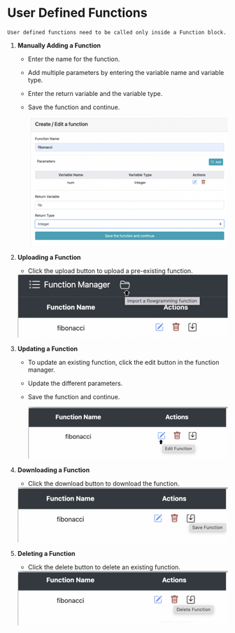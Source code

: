 # User Defined Functions
    User defined functions need to be called only inside a Function block. 
    
1. **Manually Adding a Function**
   - Enter the name for the function.
   - Add multiple parameters by entering the variable name and variable type.
   - Enter the return variable and the variable type.
   - Save the function and continue.
     
     <img src="images/create_function.png"/>

2. **Uploading a Function**
    - Click the upload button to upload a pre-existing function.
    
    <img src="images/upload_function.png"/>
    
3. **Updating a Function**
   - To update an existing function, click the edit button in the function manager.
   - Update the different parameters.
   - Save the function and continue.
     
     <img src="images/edit_function.png"/>

4. **Downloading a Function**
    - Click the download button to download the function.
      
    <img src="images/download_function.png"/>
     
5. **Deleting a Function**
    - Click the delete button to delete an existing function.
      
    <img src="images/delete_function.png"/>

